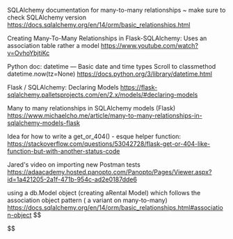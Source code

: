 SQLAlchemy documentation for many-to-many relationships ~ make sure to check SQLAlchemy version
https://docs.sqlalchemy.org/en/14/orm/basic_relationships.html


Creating Many-To-Many Relationships in Flask-SQLAlchemy:
Uses an association table rather a model
https://www.youtube.com/watch?v=OvhoYbjtiKc


Python doc: datetime — Basic date and time types
Scroll to classmethod datetime.now(tz=None)
https://docs.python.org/3/library/datetime.html


Flask / SQLAlchemy: Declaring Models
https://flask-sqlalchemy.palletsprojects.com/en/2.x/models/#declaring-models


Many to many relationships in SQLAlchemy models (Flask)
https://www.michaelcho.me/article/many-to-many-relationships-in-sqlalchemy-models-flask


Idea for how to write a get_or_404() - esque helper function:
https://stackoverflow.com/questions/53042728/flask-get-or-404-like-function-but-with-another-status-code


Jared's video on importing new Postman tests
https://adaacademy.hosted.panopto.com/Panopto/Pages/Viewer.aspx?id=1a421205-2a1f-471b-954c-ad2e0187dde6

using a db.Model object (creating aRental Model) which follows the association object pattern ( a variant on many-to-many)
https://docs.sqlalchemy.org/en/14/orm/basic_relationships.html#association-object
$$

$$
